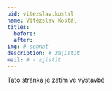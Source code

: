 ```yaml
---
uid: vitezslav.kostal
name: Vítězslav Košťál
titles:
  before: 
  after:
img: # sehnat
description: # zajistit
mail: # - zjistit
---
```


Tato stránka je zatím ve výstavbě
